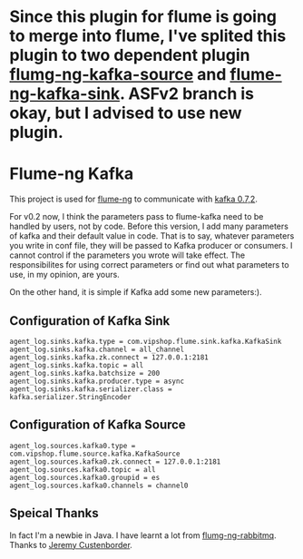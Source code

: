 Since this plugin for flume is going to merge into flume, I've splited this plugin to two dependent plugin [flumg-ng-kafka-source](https://github.com/baniuyao/flume-ng-kafka-source) and [flume-ng-kafka-sink](https://github.com/baniuyao/flume-ng-kafka-sink). ASFv2 branch is okay, but I advised to use new plugin.
===========

Flume-ng Kafka
===========

This project is used for [flume-ng](https://github.com/apache/flume) to communicate with [kafka 0.7,2](http://kafka.apache.org/07/quickstart.html).

For v0.2 now, I think the parameters pass to flume-kafka need to be handled by users, not by code. Before this version, I add many parameters of kafka and their default value in code. That is to say, whatever parameters you write in conf file, they will be passed to Kafka producer or consumers. I cannot control if the parameters you wrote will take effect. The responsibilites for using correct parameters or find out what parameters to use, in my opinion, are yours. 

On the other hand, it is simple if Kafka add some new parameters:).

Configuration of Kafka Sink
----------

    agent_log.sinks.kafka.type = com.vipshop.flume.sink.kafka.KafkaSink
    agent_log.sinks.kafka.channel = all_channel
    agent_log.sinks.kafka.zk.connect = 127.0.0.1:2181
    agent_log.sinks.kafka.topic = all
    agent_log.sinks.kafka.batchsize = 200
    agent_log.sinks.kafka.producer.type = async
    agent_log.sinks.kafka.serializer.class = kafka.serializer.StringEncoder


Configuration of Kafka Source
----------

    agent_log.sources.kafka0.type = com.vipshop.flume.source.kafka.KafkaSource
    agent_log.sources.kafka0.zk.connect = 127.0.0.1:2181
    agent_log.sources.kafka0.topic = all
    agent_log.sources.kafka0.groupid = es
    agent_log.sources.kafka0.channels = channel0

Speical Thanks
---------

In fact I'm a newbie in Java. I have learnt a lot from [flumg-ng-rabbitmq](https://github.com/jcustenborder/flume-ng-rabbitmq). Thanks to [Jeremy Custenborder](https://github.com/jcustenborder).
